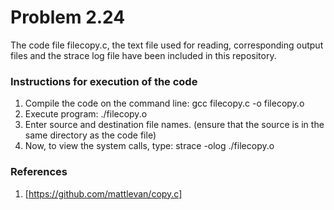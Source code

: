 # Problem 2.24 
The code file filecopy.c, the text file used for reading, corresponding output files and the strace log file have been included in this repository.

### Instructions for execution of the code
1. Compile the code on the command line: gcc filecopy.c -o filecopy.o
2. Execute program: ./filecopy.o
3. Enter source and destination file names. (ensure that the source is in the same directory as the code file)
4. Now, to view the system calls, type: strace -olog ./filecopy.o

### References
1. [https://github.com/mattlevan/copy.c]
